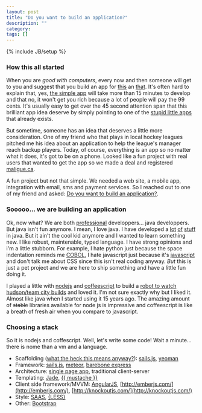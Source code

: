 ```yaml
---
layout: post
title: "Do you want to build an application?"
description: ""
category: 
tags: []
---
```

{% include JB/setup %}

### How this all started

When you are *good with computers*, every now and then someone will get to you and suggest that you build an app for [this](https://itunes.apple.com/WebObjects/MZStore.woa/wa/viewSoftware?id=284400182&mt=8) an [that](https://itunes.apple.com/WebObjects/MZStore.woa/wa/viewSoftware?id=301579705&mt=8). It's often hard to explain that, yes, [the simple app](https://itunes.apple.com/WebObjects/MZStore.woa/wa/viewSoftware?id=299879416&mt=8) will take more than 15 minutes to develop and that no, it won't get you rich because a lot of people will pay the 99 cents. It's usually easy to get over the 45 second attention span that this brilliant app idea deserve by simply pointing to one of the [stupid little apps](http://www.pcmag.com/slideshow_viewer/0,3253,l=236567&a=236567&po=1,00.asp) that already exists.

But sometime, someone has an idea that deserves a little more consideration. One of my friend who that plays in local hockey leagues pitched me his idea about an application to help the league's manager reach backup players. Today, of course, everything is an app so no matter what it does, it's got to be on a phone. Looked like a fun project with real users that wanted to get the app so we made a deal and registered [maligue.ca](maligue.ca).    

A fun project but not that simple. We needed a web site, a mobile app, integration with email, sms and payment services. So I reached out to one of my friend and asked: [Do you want to build an application?](https://www.youtube.com/watch?v=5xGEMyn4DKY).

### Sooooo... we are building an application

Ok, now what? We are both [professional](http://8d.com/) developpers... java developpers. But java isn't fun anymore. I mean, I love java. I have developed a [lot](http://sonia.etsmtl.ca/en/) [of](http://www.grassvalley.com/) [stuff](https://montreal.bixi.com/) in java. But it ain't the cool kid anymore and I wanted to learn something new. I like robust, maintenable, typed language. I have strong opinions and i'm a little stubborn. For example, I hate python just because the space indentation reminds me [COBOL](http://en.wikipedia.org/wiki/COBOL), I hate javascript just because it's [javascript](http://johnkpaul.github.io/presentations/empirejs/javascript-bad-parts/#/) and don't talk me about CSS since this isn't real coding anyway. *But* this is just a pet project and we are here to ship something and have a little fun doing it.

I played a little with [nodejs](http://nodejs.org/) and [coffeescript](http://coffeescript.org/) to build a [robot to watch hudson/team city builds](https://github.com/MacKeeper/jobot) and loved it. I'm not sure exactly why but I liked it. Almost like java when I started using it 15 years ago. The amazing amount of ~~stable~~ libraries available for node js is impressive and coffeescript is like a breath of fresh air when you compare to javascript. 

### Choosing a stack

So it is nodejs and coffescript. Well, let's write some code! Wait a minute... there is nome than a vm and a language.

* Scaffolding ([what the heck this means anyway?](http://en.wikipedia.org/wiki/Scaffold_%28programming%29)): [sails.js](http://sailsjs.org/#/), [yeoman](http://yeoman.io/)
* Framework: [sails.js](http://sailsjs.org/#/), [meteor](https://www.meteor.com/), [barebone express](http://expressjs.com/)
* Architecture: [single page app](http://en.wikipedia.org/wiki/Single-page_application), traditional client-server
* Templating: [Jade](http://jade-lang.com/), [\{\{ mustache }}](https://mustache.github.io/)
* Client side framework/MVVM: [AngularJS](https://angularjs.org/), [http://emberjs.com/](http://emberjs.com/), [http://knockoutjs.com/](http://knockoutjs.com/)
* Style: [SAAS](http://sass-lang.com/), [{LESS}](http://lesscss.org/)
* Other: [Bootstrap](http://getbootstrap.com/)
